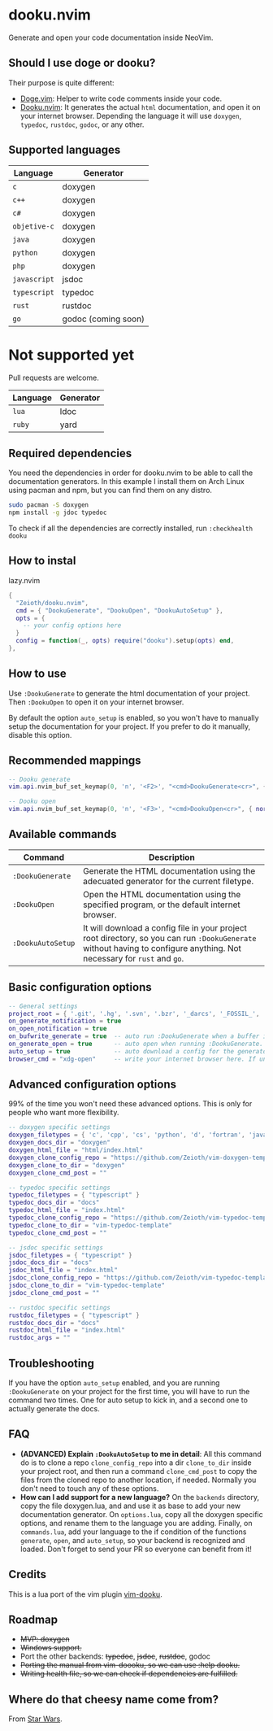 # dooku.nvim
Generate and open your code documentation inside NeoVim.

## Should I use doge or dooku?
Their purpose is quite different:

* [Doge.vim](https://github.com/kkoomen/vim-doge): Helper to write code comments inside your code.
* [Dooku.nvim](https://github.com/Zeioth/dooku.nvim): It generates the actual `html` documentation, and open it on your internet browser. Depending the language it will use `doxygen`, `typedoc`, `rustdoc`, `godoc`, or any other.


## Supported languages 

| Language | Generator |
|--|--|
| `c` | doxygen |
| `c++` | doxygen |
| `c# `| doxygen |
| `objetive-c` | doxygen |
| `java` | doxygen | 
| `python` | doxygen |
| `php` | doxygen |
| `javascript` | jsdoc |
| `typescript` | typedoc |
| `rust` | rustdoc |
| `go`| godoc (coming soon) |

# Not supported yet
Pull requests are welcome.

| Language | Generator |
|--|--|
| `lua` | ldoc |
| `ruby` | yard |

## Required dependencies
You need the dependencies in order for dooku.nvim to be able to call the documentation generators. In this example I install them on Arch Linux using pacman and npm, but you can find them on any distro.
```sh
sudo pacman -S doxygen
npm install -g jdoc typedoc
```
To check if all the dependencies are correctly installed, run `:checkhealth dooku`

## How to instal
lazy.nvim
```lua
{
  "Zeioth/dooku.nvim",
  cmd = { "DookuGenerate", "DookuOpen", "DookuAutoSetup" },
  opts = {
    -- your config options here
  }
  config = function(_, opts) require("dooku").setup(opts) end,
},
```
## How to use
Use `:DookuGenerate` to generate the html documentation of your project. Then `:DookuOpen` to open it on your internet browser. 

By default the option `auto_setup` is enabled, so you won't have to manually setup the documentation for your project. If you prefer to do it manually, disable this option.

## Recommended mappings
```lua
-- Dooku generate
vim.api.nvim_buf_set_keymap(0, 'n', '<F2>', "<cmd>DookuGenerate<cr>", { noremap = true, silent = true })

-- Dooku open
vim.api.nvim_buf_set_keymap(0, 'n', '<F3>', "<cmd>DookuOpen<cr>", { noremap = true, silent = true })
```

## Available commands
| Command | Description|
|--|--|
| `:DookuGenerate` | Generate the HTML documentation using the adecuated generator for the current filetype. |
| `:DookuOpen` | Open the HTML documentation using the specified program, or the default internet browser. |
| `:DookuAutoSetup` | It will download a config file in your project root directory, so you can run `:DookuGenerate` without having to configure anything. Not necessary for `rust` and `go`. |

## Basic configuration options
```lua
-- General settings
project_root = { '.git', '.hg', '.svn', '.bzr', '_darcs', '_FOSSIL_', '.fslckout' } -- when one of these files is found, consider the directory the project root. Search starts from the current buffer.
on_generate_notification = true
on_open_notification = true
on_bufwrite_generate = true  -- auto run :DookuGenerate when a buffer is written.
on_generate_open = true      -- auto open when running :DookuGenerate. This options is not triggered by on_bufwrite_generate.
auto_setup = true            -- auto download a config for the generator if it doesn't exist in the project.
browser_cmd = "xdg-open"     -- write your internet browser here. If unset, it will attempt to detect it automatically.
```

## Advanced configuration options
99% of the time you won't need these advanced options. This is only for people who want more flexibility.

``` lua
-- doxygen specific settings
doxygen_filetypes = { 'c', 'cpp', 'cs', 'python', 'd', 'fortran', 'java', 'perl', 'vhdl', 'objc', 'php' } -- for this filetypes use doxygen
doxygen_docs_dir = "doxygen"                                                     -- the doxigen dir.
doxygen_html_file = "html/index.html"                                            -- html file to open with :DookuOpen. This path starts in doxygen_docs_dir, instead of the root directory.
doxygen_clone_config_repo = "https://github.com/Zeioth/vim-doxygen-template.git" -- repo to clone if auto_setup.
doxygen_clone_to_dir = "doxygen"                                                 -- clone into this dir.
doxygen_clone_cmd_post = ""                                                      -- runs a command after cloning.

-- typedoc specific settings
typedoc_filetypes = { "typescript" }                                             -- for this filetypes use typedoc
typedoc_docs_dir = "docs"                                                        -- the typedoc dir.
typedoc_html_file = "index.html"                                                 -- html file to open with :DookuOpen. This path starts in typedoc_docs_dir, instead of the root directory.
typedoc_clone_config_repo = "https://github.com/Zeioth/vim-typedoc-template.git" -- repo to clone if auto_setup.
typedoc_clone_to_dir = "vim-typedoc-template"                                    -- clone into this dir.
typedoc_clone_cmd_post = ""                                                      -- runs a command after cloning. If you set this option manually, make sure you copy 'typedoc.json' from 'typedoc_clone_to_dir', into the root directory here.

-- jsdoc specific settings
jsdoc_filetypes = { "typescript" }                                             -- for this filetypes use jsdoc
jsdoc_docs_dir = "docs"                                                        -- the typedoc dir.
jsdoc_html_file = "index.html"                                                 -- html file to open with :DookuOpen. This path starts in jsdoc_docs_dir, instead of the root directory.
jsdoc_clone_config_repo = "https://github.com/Zeioth/vim-typedoc-template.git" -- repo to clone if auto_setup.
jsdoc_clone_to_dir = "vim-typedoc-template"                                    -- clone into this dir.
jsdoc_clone_cmd_post = ""                                                      -- runs a command after cloning. If you set this option manually, make sure you copy 'typedoc.json' from 'typedoc_clone_to_dir', into the root directory here.

-- rustdoc specific settings
rustdoc_filetypes = { "typescript" }                                           -- for this filetypes use rustdoc
rustdoc_docs_dir = "docs"                                                      -- the typedoc dir.
rustdoc_html_file = "index.html"                                               -- html file to open with :DookuOpen. This path starts in rustdoc_docs_dir, instead of the root directory.
rustdoc_args = ""                                                              -- optional args to pass to "cargo doc"
```

## Troubleshooting
If you have the option `auto_setup` enabled, and you are running `:DookuGenerate` on your project for the first time, you will have to run the command two times. One for auto setup to kick in, and a second one to actually generate the docs.

## FAQ
* **(ADVANCED) Explain `:DookuAutoSetup` to me in detail**: All this command do is to clone a repo `clone_config_repo` into a dir `clone_to_dir` inside your project root, and then run a command `clone_cmd_post` to copy the files from the cloned repo to another location, if needed. Normally you don't need to touch any of these options.
* **How can I add support for a new language?** On the `backends` directory, copy the file doxygen.lua, and and use it as base to add your new documentation generator. On `options.lua`, copy all the doxygen specific options, and rename them to the language you are adding. Finally, on `commands.lua`, add your language to the if condition of the functions `generate`, `open`, and `auto_setup`, so your backend is recognized and loaded. Don't forget to send your PR so everyone can benefit from it!

## Credits
This is a lua port of the vim plugin [vim-dooku](https://github.com/Zeioth/vim-dooku).

## Roadmap
* ~~MVP: doxygen~~
* ~~Windows support.~~
* Port the other backends: ~~typedoc~~, ~~jsdoc~~, ~~rustdoc~~, godoc
* ~~Porting the manual from vim-doooku, so we can use :help dooku.~~
* ~~Writing health file, so we can check if dependencies are fulfilled.~~

## Where do that cheesy name come from?
From [Star Wars](https://starwars.fandom.com/wiki/Dooku).

